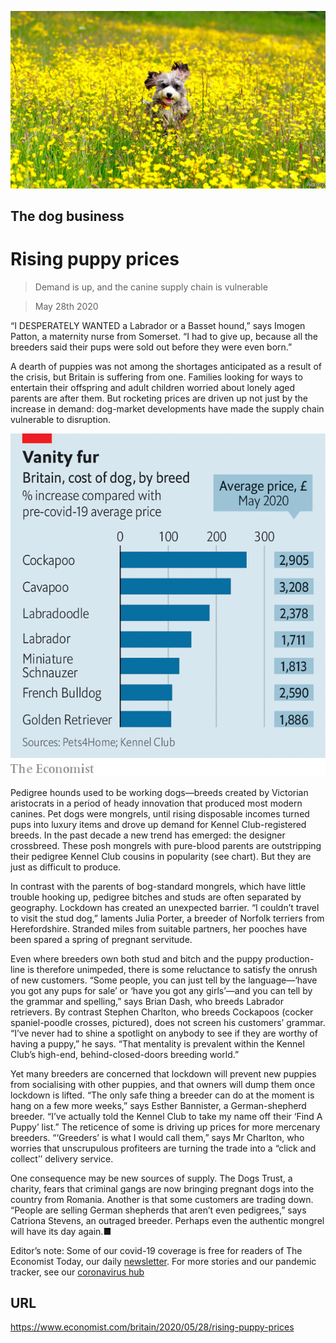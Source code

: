 ![](./images/20200530_BRP004_0.jpg)

## The dog business

# Rising puppy prices

> Demand is up, and the canine supply chain is vulnerable

> May 28th 2020

“I DESPERATELY WANTED a Labrador or a Basset hound,” says Imogen Patton, a maternity nurse from Somerset. “I had to give up, because all the breeders said their pups were sold out before they were even born.”

A dearth of puppies was not among the shortages anticipated as a result of the crisis, but Britain is suffering from one. Families looking for ways to entertain their offspring and adult children worried about lonely aged parents are after them. But rocketing prices are driven up not just by the increase in demand: dog-market developments have made the supply chain vulnerable to disruption.



![](./images/20200530_BRC776.png)

Pedigree hounds used to be working dogs—breeds created by Victorian aristocrats in a period of heady innovation that produced most modern canines. Pet dogs were mongrels, until rising disposable incomes turned pups into luxury items and drove up demand for Kennel Club-registered breeds. In the past decade a new trend has emerged: the designer crossbreed. These posh mongrels with pure-blood parents are outstripping their pedigree Kennel Club cousins in popularity (see chart). But they are just as difficult to produce.

In contrast with the parents of bog-standard mongrels, which have little trouble hooking up, pedigree bitches and studs are often separated by geography. Lockdown has created an unexpected barrier. “I couldn’t travel to visit the stud dog,” laments Julia Porter, a breeder of Norfolk terriers from Herefordshire. Stranded miles from suitable partners, her pooches have been spared a spring of pregnant servitude.

Even where breeders own both stud and bitch and the puppy production-line is therefore unimpeded, there is some reluctance to satisfy the onrush of new customers. “Some people, you can just tell by the language—‘have you got any pups for sale’ or ‘have you got any girls’—and you can tell by the grammar and spelling,” says Brian Dash, who breeds Labrador retrievers. By contrast Stephen Charlton, who breeds Cockapoos (cocker spaniel-poodle crosses, pictured), does not screen his customers’ grammar. “I’ve never had to shine a spotlight on anybody to see if they are worthy of having a puppy,” he says. “That mentality is prevalent within the Kennel Club’s high-end, behind-closed-doors breeding world.”

Yet many breeders are concerned that lockdown will prevent new puppies from socialising with other puppies, and that owners will dump them once lockdown is lifted. “The only safe thing a breeder can do at the moment is hang on a few more weeks,” says Esther Bannister, a German-shepherd breeder. “I’ve actually told the Kennel Club to take my name off their ‘Find A Puppy’ list.” The reticence of some is driving up prices for more mercenary breeders. “‘Greeders’ is what I would call them,” says Mr Charlton, who worries that unscrupulous profiteers are turning the trade into a “click and collect’’ delivery service.

One consequence may be new sources of supply. The Dogs Trust, a charity, fears that criminal gangs are now bringing pregnant dogs into the country from Romania. Another is that some customers are trading down. “People are selling German shepherds that aren’t even pedigrees,” says Catriona Stevens, an outraged breeder. Perhaps even the authentic mongrel will have its day again.■

Editor’s note: Some of our covid-19 coverage is free for readers of The Economist Today, our daily [newsletter](https://www.economist.com/https://my.economist.com/user#newsletter). For more stories and our pandemic tracker, see our [coronavirus hub](https://www.economist.com//news/2020/03/11/the-economists-coverage-of-the-coronavirus)

## URL

https://www.economist.com/britain/2020/05/28/rising-puppy-prices
